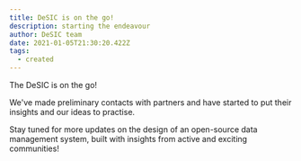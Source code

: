 ```yaml
---
title: DeSIC is on the go!
description: starting the endeavour
author: DeSIC team
date: 2021-01-05T21:30:20.422Z
tags:
  - created
---
```

The DeSIC is on the go!

We've made preliminary contacts with partners and have started to put their insights and our ideas to practise.

Stay tuned for more updates on the design of an open-source data management system, built with insights from active and exciting communities!